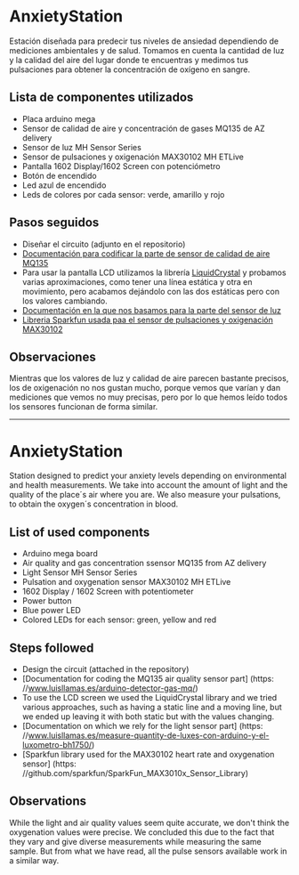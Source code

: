 # AnxietyStation

Estación diseñada para predecir tus niveles de ansiedad dependiendo de mediciones ambientales y de salud. Tomamos en cuenta la cantidad de luz y la calidad del aire del lugar donde te encuentras y medimos tus pulsaciones para obtener la concentración de oxígeno en sangre.

## Lista de componentes utilizados

- Placa arduino mega
- Sensor de calidad de aire y concentración de gases MQ135 de AZ delivery
- Sensor de luz MH Sensor Series
- Sensor de pulsaciones y oxigenación MAX30102 MH ETLive
- Pantalla 1602 Display/1602 Screen con potenciómetro
- Botón de encendido
- Led azul de encendido
- Leds de colores por cada sensor: verde, amarillo y rojo

## Pasos seguidos

- Diseñar el circuito (adjunto en el repositorio)
- [Documentación para codificar la parte de sensor de calidad de aire MQ135](https://www.luisllamas.es/arduino-detector-gas-mq/)
- Para usar la pantalla LCD utilizamos la librería [LiquidCrystal](https://www.arduino.cc/en/Reference/LiquidCrystal) y probamos varias aproximaciones, como tener una línea estática y otra en movimiento, pero acabamos dejándolo con las dos estáticas pero con los valores cambiando.
- [Documentación en la que nos basamos para la parte del sensor de luz](https://www.luisllamas.es/medir-cantidad-de-luxes-con-arduino-y-el-luxometro-bh1750/)
- [Libreria Sparkfun usada paa el sensor de pulsaciones y oxigenación MAX30102](https://github.com/sparkfun/SparkFun_MAX3010x_Sensor_Library)

## Observaciones
Mientras que los valores de luz y calidad de aire parecen bastante precisos, los de oxigenación no nos gustan mucho, porque vemos que varían y dan mediciones que vemos no muy precisas, pero por lo que hemos leído todos los sensores funcionan de forma similar.


----------------------------------

# AnxietyStation

Station designed to predict your anxiety levels depending on environmental and health measurements. We take into account the amount of light and the quality of the place´s air where you are. We also measure your pulsations, to obtain the oxygen´s concentration in blood.

## List of used components

- Arduino mega board
- Air quality and gas concentration ssensor MQ135 from AZ delivery
- Light Sensor MH Sensor Series
- Pulsation and oxygenation sensor MAX30102 MH ETLive
- 1602 Display / 1602 Screen with potentiometer
- Power button
- Blue power LED
- Colored LEDs for each sensor: green, yellow and red

## Steps followed

- Design the circuit (attached in the repository)
- [Documentation for coding the MQ135 air quality sensor part] (https: //www.luisllamas.es/arduino-detector-gas-mq/)
- To use the LCD screen we used the LiquidCrystal library and we tried various approaches, such as having a static line and a moving line, but we ended up leaving it with both static but with the values changing.
- [Documentation on which we rely for the light sensor part] (https: //www.luisllamas.es/measure-quantity-de-luxes-con-arduino-y-el-luxometro-bh1750/)
- [Sparkfun library used for the MAX30102 heart rate and oxygenation sensor] (https: //github.com/sparkfun/SparkFun_MAX3010x_Sensor_Library)

## Observations
While the light and air quality values seem quite accurate, we don't think the oxygenation values were precise. We concluded this due to the fact that they vary and give diverse measurements while measuring the same sample. But from what we have read, all the pulse sensors available work in a similar way.


